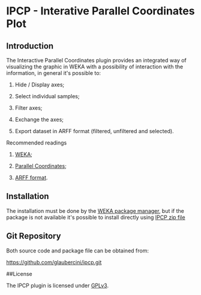 # IPCP - Interative Parallel Coordinates Plot

## Introduction

The Interactive Parallel Coordinates plugin provides an integrated way of visualizing the graphic in WEKA with a possibility of interaction with the information, in general it's possible to:

1. Hide / Display axes;

2. Select individual samples;

3. Filter axes;

4. Exchange the axes;

5. Export dataset in ARFF format (filtered, unfiltered and selected).

Recommended readings

1. [WEKA](http://www.cs.waikato.ac.nz/ml/weka/);

2. [Parallel Coordinates](https://en.wikipedia.org/wiki/Parallel_coordinates);

3. [ARFF format](http://www.cs.waikato.ac.nz/ml/weka/arff.html).

## Installation

The installation must be done by the [WEKA package manager](https://weka.wikispaces.com/How+do+I+use+the+package+manager%3F), but if the package is not available it's possible to install directly using [IPCP zip file](https://github.com/glaubercini/ipcp/raw/master/packages/IPCP_1_0_0.zip)

## Git Repository
Both source code and package file can be obtained from:

  https://github.com/glaubercini/ipcp.git

##License

The IPCP plugin is licensed under [GPLv3](https://github.com/glaubercini/ipcp/raw/master/LICENSE).
